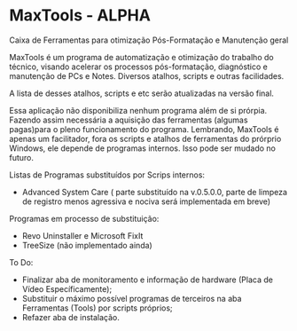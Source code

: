 # MaxTools - ALPHA
Caixa de Ferramentas para otimização Pós-Formatação e Manutenção geral

MaxTools é um programa de automatização e otimização do trabalho do técnico, visando acelerar os processos pós-formatação, diagnóstico e manutenção de PCs e Notes.
Diversos atalhos, scripts e outras facilidades.

A lista de desses atalhos, scripts e etc serão atualizadas na versão final.

Essa aplicação não disponibiliza nenhum programa além de si prórpia.
Fazendo assim necessária a aquisição das ferramentas (algumas pagas)para o pleno funcionamento do programa.
Lembrando, MaxTools é apenas um facilitador, fora os scripts e atalhos de ferramentas do prórprio Windows, ele depende de programas internos.
Isso pode ser mudado no futuro.

Listas de Programas substituídos por Scrips internos:
- Advanced System Care ( parte substituído na v.0.5.0.0, parte de limpeza de registro menos agressiva e nociva será implementada em breve)

Programas em processo de substituição:
- Revo Uninstaller e Microsoft FixIt
- TreeSize (não implementado ainda)


To Do:
- Finalizar aba de monitoramento e informação de hardware (Placa de Vídeo Específicamente);
- Substituir o máximo possível programas de terceiros na aba Ferramentas (Tools) por scripts próprios;
- Refazer aba de instalação.
